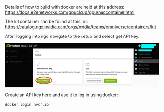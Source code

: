 Details of how to build with docker are held at this address:
https://docs.e2enetworks.com/gpucloud/gpu/ngccontainer.html


The kit container can be found at this url:
https://catalog.ngc.nvidia.com/orgs/nvidia/teams/omniverse/containers/kit

After logging into ngc navigate to the setup and select get API key. 

![!\[Alt text\](image.png)](screenshot.jpg)

Create an API key here and use it to log in using docker: 
```
docker login nvcr.io
```
